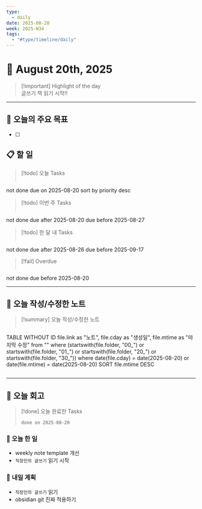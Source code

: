 ```yaml
---
type:
  - daily
date: 2025-08-20
week: 2025-W34
tags:
  - "#type/timeline/daily"
---
```


# 📅 August 20th, 2025

> [!important]  Highlight of the day  
> 글쓰기 책 읽기 시작!!

---

## **🎯 오늘의 주요 목표**
- [ ] 


## 📋 할 일

> [!todo] 오늘 Tasks
> ```tasks
not done
due on 2025-08-20
sort by priority desc

> [!todo] 이번 주 Tasks
> ```tasks
not done
due after 2025-08-20
due before 2025-08-27

> [!todo] 한 달 내 Tasks
> ```tasks
not done
due after 2025-08-26
due before 2025-09-17

> [!fail] Overdue
> ```tasks
not done
due before 2025-08-20


---

## 📁 오늘 작성/수정한 노트

> [!summary] 오늘 작성/수정한 노트
> ```dataview
TABLE WITHOUT ID file.link as "노트", file.cday as "생성일", file.mtime as "마지막 수정"
from ""
where (startswith(file.folder, "00_") or startswith(file.folder, "01_") or startswith(file.folder, "20_") or startswith(file.folder, "30_"))
where date(file.cday) = date(2025-08-20) or date(file.mtime) = date(2025-08-20)
SORT file.mtime DESC
>```


---

## 📝 오늘 회고

> [!done] 오늘 완료한 Tasks
> ```tasks
> done on 2025-08-20
> ```

### 🎯 오늘 한 일 
- weekly note template 개선
- `직장인의 글쓰기` 읽기 시작

### 🔮 **내일 계획**
- `직장인의 글쓰기` 읽기
- obsidian git 진짜 적용하기
